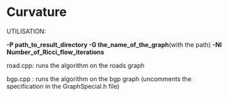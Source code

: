 # Curvature


UTILISATION:


**-P path_to_result_directory -G the_name_of_the_graph**(with the path) **-NI Number_of_Ricci_flow_iterations**


road.cpp: runs the algorithm on the roads graph




bgp.cpp : runs the algorithm on the bgp graph  (uncomments the specification in the GraphSpecial.h file)


